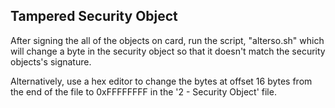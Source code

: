 ## Tampered Security Object ##

After signing the all of the objects on card, run the script, "alterso.sh" which 
will change a byte in the security object so that it doesn't match the security objects's
signature.

Alternatively, use a hex editor to change the bytes at offset 16 bytes from the end of the file to 0xFFFFFFFF in the '2 - Security Object' file.
